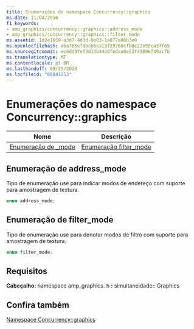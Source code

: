 ```yaml
---
title: Enumerações do namespace Concurrency::graphics
ms.date: 11/04/2016
f1_keywords:
- amp_graphics/concurrency::graphics::address_mode
- amp_graphics/concurrency::graphics::filter_mode
ms.assetid: 1d2e1859-a3d7-4d3d-8e03-1a877a86b3e0
ms.openlocfilehash: eba785efdbcb6ea18f29768cfb8c22e90ca3ff65
ms.sourcegitcommit: ec6dd97ef3d10b44e0fedaa8e53f41696f49ac7b
ms.translationtype: MT
ms.contentlocale: pt-BR
ms.lasthandoff: 08/25/2020
ms.locfileid: "88841253"
---
```

# <a name="concurrencygraphics-namespace-enums"></a>Enumerações do namespace Concurrency::graphics

|Nome|Descrição|
|-|-|
|[Enumeração de _mode](#address_mode)|[Enumeração filter_mode](#filter_mode)|

## <a name="address_mode-enumeration"></a><a name="address_mode"></a> Enumeração de address_mode

Tipo de enumeração use para indicar modos de endereço com suporte para amostragem de textura.

```cpp
enum address_mode;
```

## <a name="filter_mode-enumeration"></a><a name="filter_mode"></a> Enumeração de filter_mode

Tipo de enumeração use para denotar modos de filtro com suporte para amostragem de textura.

```cpp
enum filter_mode;
```

## <a name="requirements"></a>Requisitos

**Cabeçalho:** namespace amp_graphics. h **:** simultaneidade:: Graphics

## <a name="see-also"></a>Confira também

[Namespace Concurrency::graphics](concurrency-graphics-namespace.md)
